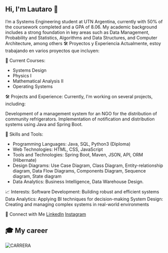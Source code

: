 ## Hi, I'm Lautaro 👋

I’m a Systems Engineering student at UTN Argentina, currently with 50% of the coursework completed and a GPA of 8.06. My academic background includes a strong foundation in key areas such as Data Management, Probability and Statistics, Algorithms and Data Structures, and Computer Architecture, among others
🛠️ Proyectos y Experiencia
Actualmente, estoy trabajando en varios proyectos que incluyen:

📖 Current Courses:
- Systems Design
- Physics I
- Mathematical Analysis II
- Operating Systems

🛠️ Projects and Experience:
Currently, I'm working on several projects, including:

Development of a management system for an NGO for the distribution of community refrigerators.
Implementation of notification and distribution systems using Java and Spring Boot.

🧩 Skills and Tools:
- Programming Languages: Java, SQL, Python3 (Diploma)
- Web Technologies: HTML, CSS, JavaScript
- Tools and Technologies: Spring Boot, Maven, JSON, API, ORM (Hibernate)
- Design Diagrams: Use Case Diagram, Class Diagram, Entity-relationship diagram, Data Flow Diagrams, Components Diagram, Sequence diagram, State diagram
- Data Analytics: Business Intelligence, Data Warehouse Design.

📈 Interests:
Software Development: Building robust and efficient systems
Data Analytics: Applying BI techniques for decision-making
System Design: Creating and managing complex systems in real-world environments

🔗 Connect with Me
[LinkedIn](https://www.linkedin.com/in/lautaro-romero-7a31612b8/)
[Instagram](https://www.linkedin.com/in/your-profile)



## 🎓 My career

![CARRERA](https://github.com/user-attachments/assets/57b320a5-21d4-42bb-9bdc-f15a159a38ca)
